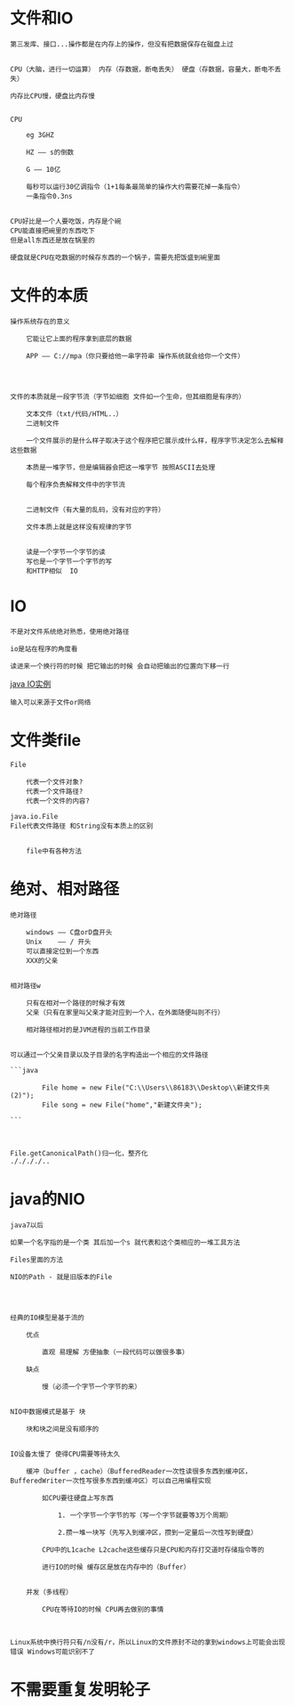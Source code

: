 # 文件和IO

    第三发库、接口...操作都是在内存上的操作，但没有把数据保存在磁盘上过


    CPU（大脑，进行一切运算） 内存（存数据，断电丢失） 硬盘（存数据，容量大，断电不丢失）

    内存比CPU慢，硬盘比内存慢


    CPU

        eg 3GHZ

        HZ —— s的倒数

        G —— 10亿

        每秒可以运行30亿调指令（1+1每条最简单的操作大约需要花掉一条指令）
        一条指令0.3ns


    CPU好比是一个人要吃饭，内存是个碗 
    CPU能直接把碗里的东西吃下
    但是all东西还是放在锅里的   

    硬盘就是CPU在吃数据的时候存东西的一个锅子，需要先把饭盛到碗里面



# 文件的本质

    操作系统存在的意义

        它能让它上面的程序拿到底层的数据

        APP —— C://mpa（你只要给他一串字符串 操作系统就会给你一个文件）




    文件的本质就是一段字节流（字节如细胞 文件如一个生命，但其细胞是有序的）

        文本文件（txt/代码/HTML..）
        二进制文件

        一个文件展示的是什么样子取决于这个程序把它展示成什么样，程序字节决定怎么去解释这些数据

        本质是一堆字节，但是编辑器会把这一堆字节 按照ASCII去处理

        每个程序负责解释文件中的字节流


        二进制文件（有大量的乱码，没有对应的字符）

        文件本质上就是这样没有规律的字节


        读是一个字节一个字节的读
        写也是一个字节一个字节的写   
        和HTTP相似  IO


# IO

    不是对文件系统绝对熟悉，使用绝对路径

    io是站在程序的角度看

    读进来一个换行符的时候 把它输出的时候 会自动把输出的位置向下移一行

[java IO实例](IO)


    输入可以来源于文件or网络

# 文件类file

    File

        代表一个文件对象?
        代表一个文件路径?
        代表一个文件的内容?

    java.io.File
    File代表文件路径 和String没有本质上的区别


        file中有各种方法

    

# 绝对、相对路径

    绝对路径

        windows —— C盘orD盘开头
        Unix    —— / 开头    
        可以直接定位到一个东西
        XXX的父亲


    相对路径w

        只有在相对一个路径的时候才有效
        父亲（只有在家里叫父亲才能对应到一个人，在外面随便叫则不行）

        相对路径相对的是JVM进程的当前工作目录


    可以通过一个父亲目录以及子目录的名字构造出一个相应的文件路径

    ```java

            File home = new File("C:\\Users\\86183\\Desktop\\新建文件夹 (2)");
            File song = new File("home","新建文件夹");
    
    ```



    File.getCanonicalPath()归一化，整齐化
    ././././..

# java的NIO

    java7以后  

    如果一个名字指的是一个类 其后加一个s 就代表和这个类相应的一堆工具方法

    Files里面的方法

    NIO的Path - 就是旧版本的File




    经典的IO模型是基于流的

        优点

            直观 易理解 方便抽象（一段代码可以做很多事）

        缺点

            慢（必须一个字节一个字节的来）


    NIO中数据模式是基于 块

        块和块之间是没有顺序的


    IO设备太慢了 使得CPU需要等待太久

        缓冲（buffer ，cache）（BufferedReader一次性读很多东西到缓冲区，BufferedWriter一次性写很多东西到缓冲区）可以自己用编程实现

            如CPU要往硬盘上写东西

                1. 一个字节一个字节的写（写一个字节就要等3万个周期）

                2.攒一堆一块写（先写入到缓冲区，攒到一定量后一次性写到硬盘）

            CPU中的L1cache L2cache这些缓存只是CPU和内存打交道时存储指令等的

            进行IO的时候 缓存区是放在内存中的（Buffer）


        并发（多线程）

            CPU在等待IO的时候 CPU再去做别的事情



    Linux系统中换行符只有/n没有/r，所以Linux的文件原封不动的拿到windows上可能会出现错误 Windows可能识别不了




# 不需要重复发明轮子
